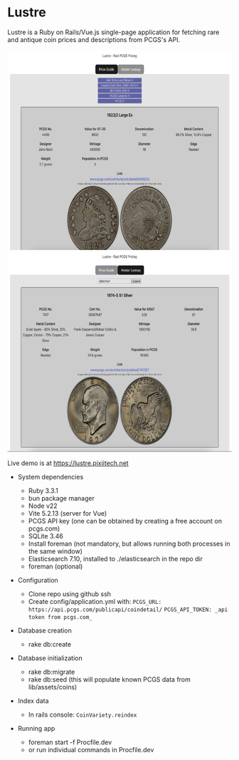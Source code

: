 # Lustre

Lustre is a Ruby on Rails/Vue.js single-page application for fetching
rare and antique coin prices and descriptions from PCGS's API.

<img src="https://github.com/pixiitech/lustre/blob/main/lib/assets/readme/lustre-screenshot-1.png" width="600" height="450" alt="Price Guide Categories" />
<img src="https://github.com/pixiitech/lustre/blob/main/lib/assets/readme/lustre-screenshot-2.png" width="600" height="450" alt="Price Guide Result" />

Live demo is at https://lustre.pixiitech.net

* System dependencies
    - Ruby 3.3.1
    - bun package manager
    - Node v22
    - Vite 5.2.13 (server for Vue)
    - PCGS API key (one can be obtained by creating a free account on pcgs.com)
    - SQLite 3.46
    - Install foreman (not mandatory, but allows running both processes in the same window)
    - Elasticsearch 7.10, installed to ./elasticsearch in the repo dir
    - foreman (optional)

* Configuration
    - Clone repo using github ssh
    - Create config/application.yml with:
      `PCGS_URL: https://api.pcgs.com/publicapi/coindetail/`
      `PCGS_API_TOKEN: _api token from pcgs.com_`

* Database creation
    - rake db:create

* Database initialization
    - rake db:migrate
    - rake db:seed (this will populate known PCGS data from lib/assets/coins)

* Index data
    - In rails console: `CoinVariety.reindex`

* Running app
    - foreman start -f Procfile.dev
    - or run individual commands in Procfile.dev
